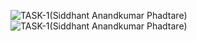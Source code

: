 ![TASK-1(Siddhant Anandkumar Phadtare)](https://user-images.githubusercontent.com/130763952/232097840-6f66a692-95e6-4d99-b45f-4d8361925ef4.png)
![TASK-1(Siddhant Anandkumar Phadtare)](https://user-images.githubusercontent.com/130763952/232098272-2c1e7502-212f-469c-9028-ac8799467b73.png)
